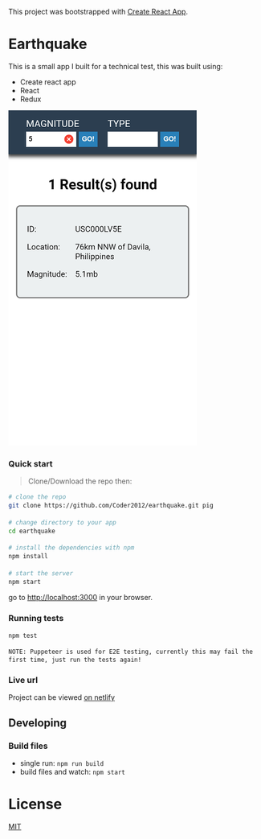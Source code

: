 This project was bootstrapped with [Create React App](https://github.com/facebook/create-react-app).

# Earthquake

This is a small app I built for a technical test, this was built using:

* Create react app
* React
* Redux

![alt text](https://github.com/Coder2012/earthquake/blob/master/screenshots/earthquake-mobile.png "Earthquake screenshot")

### Quick start

> Clone/Download the repo then:

```bash
# clone the repo
git clone https://github.com/Coder2012/earthquake.git pig

# change directory to your app
cd earthquake

# install the dependencies with npm
npm install

# start the server
npm start
```

go to [http://localhost:3000](http://localhost:3000) in your browser.

### Running tests

```
npm test

NOTE: Puppeteer is used for E2E testing, currently this may fail the first time, just run the tests again!
```

### Live url

Project can be viewed [on netlify](https://thirsty-mcnulty-357012.netlify.com/)

## Developing

### Build files

* single run: `npm run build`
* build files and watch: `npm start`

# License

[MIT](/LICENSE)
